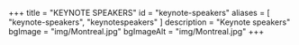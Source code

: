 +++
title = "KEYNOTE SPEAKERS"
id = "keynote-speakers"
aliases = [
    "keynote-speakers",
    "keynotespeakers"
]
description = "Keynote speakers"
bgImage = "img/Montreal.jpg"
bgImageAlt = "img/Montreal.jpg"
+++
